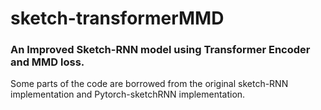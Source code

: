 # sketch-transformerMMD
### An Improved Sketch-RNN model using Transformer Encoder and MMD loss.  

Some parts of the code are borrowed from the original sketch-RNN implementation and Pytorch-sketchRNN implementation. 
